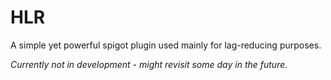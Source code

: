 # HLR
A simple yet powerful spigot plugin used mainly for lag-reducing purposes.

*Currently not in development - might revisit some day in the future.*
